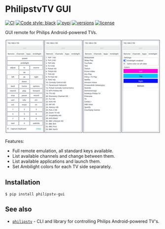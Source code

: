 # PhilipstvTV GUI

[![CI](https://github.com/bcyran/philipstv-gui/workflows/CI/badge.svg?event=push)](https://github.com/bcyran/philipstv/actions?query=event%3Apush+branch%3Amaster+workflow%3ACI)
[![Code style: black](https://img.shields.io/badge/code%20style-black-000000.svg)](https://github.com/psf/black)
[![pypi](https://img.shields.io/pypi/v/philipstv-gui)](https://pypi.org/project/philipstv-gui/)
[![versions](https://img.shields.io/pypi/pyversions/philipstv-gui)](https://pypi.org/project/philipstv-gui/)
[![license](https://img.shields.io/github/license/bcyran/philipstv-gui)](https://github.com/bcyran/philipstv-gui/blob/master/LICENSE)

GUI remote for Philips Android-powered TVs.

![PhilipstvTV GUI screenshots](https://github.com/bcyran/philipstv-gui/raw/master/philipstv-gui.png)

Features:
- Full remote emulation, all standard keys available.
- List available channels and change between them.
- List available applications and launch them.
- Set Ambilight colors for each TV side separately.

## Installation
```shell
$ pip install philipstv-gui
```

## See also
- [`philipstv`](https://github.com/bcyran/philipstv) - CLI and library for controlling Philips Android-powered TV's.
